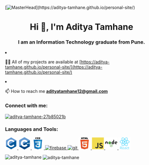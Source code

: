 [![MasterHead]([https://www.canva.com/design/DAF7FEJotPY/6gKUWKAiAV7qQhOJIvTyCw/edit?utm_content=DAF7FEJotPY&utm_campaign=designshare&utm_medium=link2&utm_source=sharebutton](https://www.canva.com/design/DAF7FEJotPY/6gKUWKAiAV7qQhOJIvTyCw/edit?utm_content=DAF7FEJotPY&utm_campaign=designshare&utm_medium=link2&utm_source=sharebutton))](https://aditya-tamhane.github.io/personal-site/)
<h1 align="center">Hi 👋, I'm Aditya Tamhane</h1>
<h3 align="center">I am an Information Technology graduate from Pune.</h3>
<img align="right" alt="" width="300" src="https://ameyacloud.in/wp-content/uploads/2022/04/Course-Overview.gif"

- 👨‍💻 All of my projects are available at [https://aditya-tamhane.github.io/personal-site/](https://aditya-tamhane.github.io/personal-site/)

- 📫 How to reach me **adityatamhane12@gmail.com**

<h3 align="left">Connect with me:</h3>
<p align="left">
<a href="https://linkedin.com/in/aditya-tamhane-27b85021b" target="blank"><img align="center" src="https://raw.githubusercontent.com/rahuldkjain/github-profile-readme-generator/master/src/images/icons/Social/linked-in-alt.svg" alt="aditya-tamhane-27b85021b" height="30" width="40" /></a>
</p>

<h3 align="left">Languages and Tools:</h3>
<p align="left"> <a href="https://www.cprogramming.com/" target="_blank" rel="noreferrer"> <img src="https://raw.githubusercontent.com/devicons/devicon/master/icons/c/c-original.svg" alt="c" width="40" height="40"/> </a> <a href="https://www.w3schools.com/cpp/" target="_blank" rel="noreferrer"> <img src="https://raw.githubusercontent.com/devicons/devicon/master/icons/cplusplus/cplusplus-original.svg" alt="cplusplus" width="40" height="40"/> </a> <a href="https://www.w3schools.com/css/" target="_blank" rel="noreferrer"> <img src="https://raw.githubusercontent.com/devicons/devicon/master/icons/css3/css3-original-wordmark.svg" alt="css3" width="40" height="40"/> </a> <a href="https://firebase.google.com/" target="_blank" rel="noreferrer"> <img src="https://www.vectorlogo.zone/logos/firebase/firebase-icon.svg" alt="firebase" width="40" height="40"/> </a> <a href="https://git-scm.com/" target="_blank" rel="noreferrer"> <img src="https://www.vectorlogo.zone/logos/git-scm/git-scm-icon.svg" alt="git" width="40" height="40"/> </a> <a href="https://www.w3.org/html/" target="_blank" rel="noreferrer"> <img src="https://raw.githubusercontent.com/devicons/devicon/master/icons/html5/html5-original-wordmark.svg" alt="html5" width="40" height="40"/> </a> <a href="https://developer.mozilla.org/en-US/docs/Web/JavaScript" target="_blank" rel="noreferrer"> <img src="https://raw.githubusercontent.com/devicons/devicon/master/icons/javascript/javascript-original.svg" alt="javascript" width="40" height="40"/> </a> <a href="https://nodejs.org" target="_blank" rel="noreferrer"> <img src="https://raw.githubusercontent.com/devicons/devicon/master/icons/nodejs/nodejs-original-wordmark.svg" alt="nodejs" width="40" height="40"/> </a> <a href="https://reactjs.org/" target="_blank" rel="noreferrer"> <img src="https://raw.githubusercontent.com/devicons/devicon/master/icons/react/react-original-wordmark.svg" alt="react" width="40" height="40"/> </a> </p>

<p><img align="left" src="https://github-readme-stats.vercel.app/api/top-langs?username=aditya-tamhane&show_icons=true&locale=en&layout=compact" alt="aditya-tamhane" /></p>

<p>&nbsp;<img align="center" src="https://github-readme-stats.vercel.app/api?username=aditya-tamhane&show_icons=true&locale=en" alt="aditya-tamhane" /></p>
